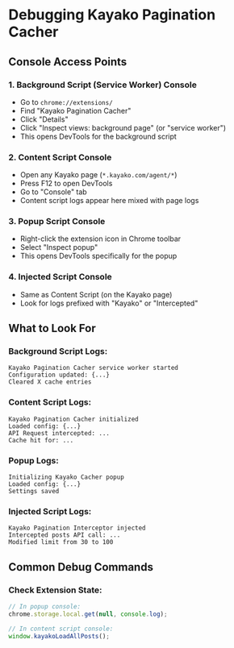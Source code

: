 # Debugging Kayako Pagination Cacher

## Console Access Points

### 1. **Background Script (Service Worker) Console**
- Go to `chrome://extensions/`
- Find "Kayako Pagination Cacher"
- Click "Details"
- Click "Inspect views: background page" (or "service worker")
- This opens DevTools for the background script

### 2. **Content Script Console**
- Open any Kayako page (`*.kayako.com/agent/*`)
- Press F12 to open DevTools
- Go to "Console" tab
- Content script logs appear here mixed with page logs

### 3. **Popup Script Console**
- Right-click the extension icon in Chrome toolbar
- Select "Inspect popup"
- This opens DevTools specifically for the popup

### 4. **Injected Script Console**
- Same as Content Script (on the Kayako page)
- Look for logs prefixed with "Kayako" or "Intercepted"

## What to Look For

### Background Script Logs:
```
Kayako Pagination Cacher service worker started
Configuration updated: {...}
Cleared X cache entries
```

### Content Script Logs:
```
Kayako Pagination Cacher initialized
Loaded config: {...}
API Request intercepted: ...
Cache hit for: ...
```

### Popup Logs:
```
Initializing Kayako Cacher popup
Loaded config: {...}
Settings saved
```

### Injected Script Logs:
```
Kayako Pagination Interceptor injected
Intercepted posts API call: ...
Modified limit from 30 to 100
```

## Common Debug Commands

### Check Extension State:
```javascript
// In popup console:
chrome.storage.local.get(null, console.log);

// In content script console:
window.kayakoLoadAllPosts();
```
